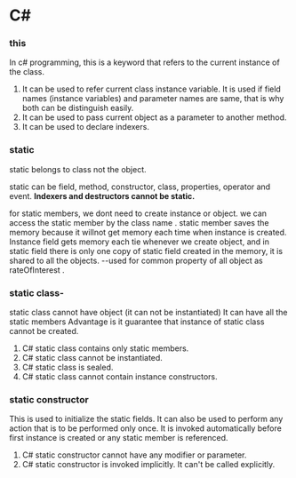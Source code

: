 # C#
### this
In c# programming, this is a keyword that refers to the current instance of the class.
1. It can be used to refer current class instance variable. It is used if field names (instance variables) and parameter names are same, that is why both can be distinguish easily.
2. It can be used to pass current object as a parameter to another method.
3. It can be used to declare indexers.

### static
static belongs to class not the object.

static can be field, method, constructor, class, properties, operator and event.
**Indexers and destructors cannot be static.**

for static members, we dont need to create instance or object. we can access the static member by the class name . static member saves the memory because it willnot get memory each time when instance is created.
Instance field gets memory each tie whenever we create object, and in static field there is only one copy of static field created in the memory, it is shared to all the objects.
--used for common property of all object as rateOfInterest .
### static class-
static class cannot have object (it can not be instantiated) 
It can have all the static members 
Advantage is it guarantee that instance of static class cannot be created.
1. C# static class contains only static members.
2. C# static class cannot be instantiated.
3. C# static class is sealed.
4. C# static class cannot contain instance constructors.
### static constructor 
This is used to initialize the static fields.
It can also be used to perform any action that is to be performed only once. It is invoked automatically before first instance is created or any static member is referenced.

1. C# static constructor cannot have any modifier or parameter.
2. C# static constructor is invoked implicitly. It can't be called explicitly.
